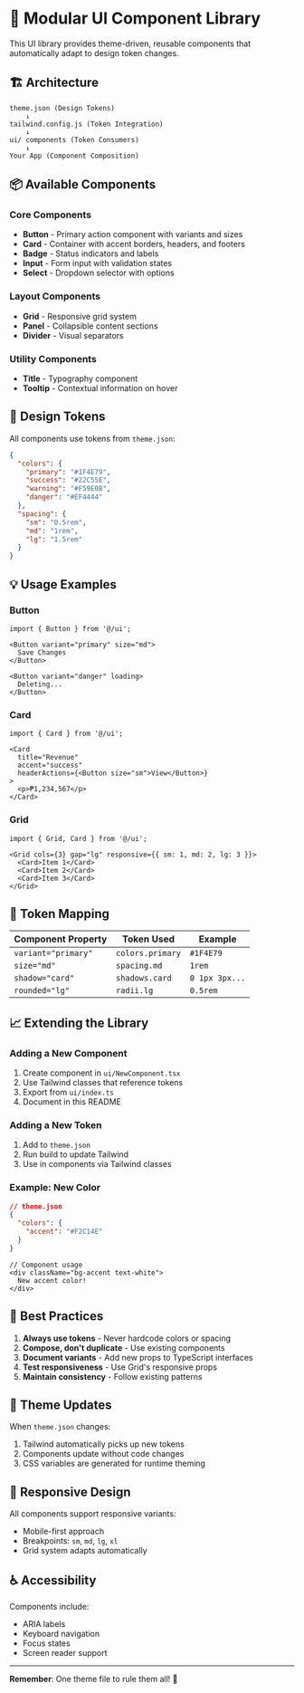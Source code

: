 # 🎨 Modular UI Component Library

This UI library provides theme-driven, reusable components that automatically adapt to design token changes.

## 🏗️ Architecture

```
theme.json (Design Tokens)
    ↓
tailwind.config.js (Token Integration)
    ↓
ui/ components (Token Consumers)
    ↓
Your App (Component Composition)
```

## 📦 Available Components

### Core Components
- **Button** - Primary action component with variants and sizes
- **Card** - Container with accent borders, headers, and footers
- **Badge** - Status indicators and labels
- **Input** - Form input with validation states
- **Select** - Dropdown selector with options

### Layout Components
- **Grid** - Responsive grid system
- **Panel** - Collapsible content sections
- **Divider** - Visual separators

### Utility Components
- **Title** - Typography component
- **Tooltip** - Contextual information on hover

## 🎨 Design Tokens

All components use tokens from `theme.json`:

```json
{
  "colors": {
    "primary": "#1F4E79",
    "success": "#22C55E",
    "warning": "#F59E0B",
    "danger": "#EF4444"
  },
  "spacing": {
    "sm": "0.5rem",
    "md": "1rem",
    "lg": "1.5rem"
  }
}
```

## 💡 Usage Examples

### Button
```tsx
import { Button } from '@/ui';

<Button variant="primary" size="md">
  Save Changes
</Button>

<Button variant="danger" loading>
  Deleting...
</Button>
```

### Card
```tsx
import { Card } from '@/ui';

<Card 
  title="Revenue" 
  accent="success"
  headerActions={<Button size="sm">View</Button>}
>
  <p>₱1,234,567</p>
</Card>
```

### Grid
```tsx
import { Grid, Card } from '@/ui';

<Grid cols={3} gap="lg" responsive={{ sm: 1, md: 2, lg: 3 }}>
  <Card>Item 1</Card>
  <Card>Item 2</Card>
  <Card>Item 3</Card>
</Grid>
```

## 🔧 Token Mapping

| Component Property | Token Used | Example |
|-------------------|------------|---------|
| `variant="primary"` | `colors.primary` | `#1F4E79` |
| `size="md"` | `spacing.md` | `1rem` |
| `shadow="card"` | `shadows.card` | `0 1px 3px...` |
| `rounded="lg"` | `radii.lg` | `0.5rem` |

## 📈 Extending the Library

### Adding a New Component
1. Create component in `ui/NewComponent.tsx`
2. Use Tailwind classes that reference tokens
3. Export from `ui/index.ts`
4. Document in this README

### Adding a New Token
1. Add to `theme.json`
2. Run build to update Tailwind
3. Use in components via Tailwind classes

### Example: New Color
```json
// theme.json
{
  "colors": {
    "accent": "#F2C14E"
  }
}
```

```tsx
// Component usage
<div className="bg-accent text-white">
  New accent color!
</div>
```

## 🚀 Best Practices

1. **Always use tokens** - Never hardcode colors or spacing
2. **Compose, don't duplicate** - Use existing components
3. **Document variants** - Add new props to TypeScript interfaces
4. **Test responsiveness** - Use Grid's responsive props
5. **Maintain consistency** - Follow existing patterns

## 🔄 Theme Updates

When `theme.json` changes:
1. Tailwind automatically picks up new tokens
2. Components update without code changes
3. CSS variables are generated for runtime theming

## 📱 Responsive Design

All components support responsive variants:
- Mobile-first approach
- Breakpoints: `sm`, `md`, `lg`, `xl`
- Grid system adapts automatically

## ♿ Accessibility

Components include:
- ARIA labels
- Keyboard navigation
- Focus states
- Screen reader support

---

**Remember**: One theme file to rule them all! 🎨